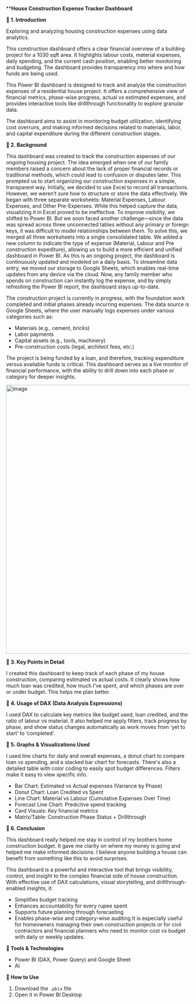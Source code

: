 ****House Construction Expense Tracker Dashboard**

**🔷 1. Introduction**

Exploring and analyzing housing construction expenses using data analytics.

This construction dashboard offers a clear financial overview of a building project for a 1030 sqft area. It highlights labour costs, material expenses, daily spending, and the current cash position, enabling better monitoring and budgeting. The dashboard provides transparency into where and how funds are being used.

This Power BI dashboard is designed to track and analyze the construction expenses of a residential house project. It offers a comprehensive view of financial metrics, phase-wise progress, actual vs estimated expenses, and provides interactive tools like drillthrough functionality to explore granular data.

The dashboard aims to assist in monitoring budget utilization, identifying cost overruns, and making informed decisions related to materials, labor, and capital expenditure during the different construction stages.

**🔷 2. Background**

This dashboard was created to track the construction expenses of our ongoing housing project. The idea emerged when one of our family members raised a concern about the lack of proper financial records or traditional methods, which could lead to confusion or disputes later. This prompted us to start organizing our construction expenses in a simple, transparent way. Initially, we decided to use Excel to record all transactions. However, we weren’t sure how to structure or store the data effectively. We began with three separate worksheets: Material Expenses, Labour Expenses, and Other Pre-Expenses. While this helped capture the data, visualizing it in Excel proved to be ineffective. To improve visibility, we shifted to Power BI. But we soon faced another challenge—since the data was spread across three unconnected tables without any primary or foreign keys, it was difficult to model relationships between them. To solve this, we merged all three worksheets into a single consolidated table. We added a new column to indicate the type of expense (Material, Labour and Pre construction expediture), allowing us to build a more efficient and unified dashboard in Power BI. As this is an ongoing project, the dashboard is continuously updated and modeled on a daily basis. To streamline data entry, we moved our storage to Google Sheets, which enables real-time updates from any device via the cloud. Now, any family member who spends on construction can instantly log the expense, and by simply refreshing the Power BI report, the dashboard stays up-to-date.

The construction project is currently in progress, with the foundation work completed and initial phases already incurring expenses. The data source is Google Sheets, where the user manually logs expenses under various categories such as:

- Materials (e.g., cement, bricks)
- Labor payments
- Capital assets (e.g., tools, machinery)
- Pre-construction costs (legal, architect fees, etc.)
  
The project is being funded by a loan, and therefore, tracking expenditure versus available funds is critical. This dashboard serves as a live monitor of financial performance, with the ability to drill down into each phase or category for deeper insights.

<img width="1321" height="735" alt="image" src="https://github.com/user-attachments/assets/873b79bc-0bc0-4120-9c31-98a85bb60500" />














**🔷 3. Key Points in Detail**

I created this dashboard to keep track of each phase of my house construction, comparing estimated vs actual costs. It clearly shows how much loan was credited, how much I’ve spent, and which phases are over or under budget. This helps me plan better.


**🔷 4. Usage of DAX (Data Analysis Expressions)**

I used DAX to calculate key metrics like budget used, loan credited, and the ratio of labour vs material. It also helped me apply filters, track progress by phase, and show status changes automatically as work moves from ‘yet to start’ to ‘completed’.

**🔷 5. Graphs & Visualizations Used**

I used line charts for daily and overall expenses, a donut chart to compare loan vs spending, and a stacked bar chart for forecasts. There's also a detailed table with color coding to easily spot budget differences. Filters make it easy to view specific info.

- Bar Chart: Estimated vs Actual expenses (Variance by Phase)
- Donut Chart: Loan Credited vs Spent
- Line Chart: Material vs Labour (Cumulative Expenses Over Time)
- Forecast Line Chart: Predictive spend tracking
- Card Visuals: Key financial metrics
- Matrix/Table: Construction Phase Status + Drillthrough
  
**🔷 6. Conclusion**

This dashboard really helped me stay in control of my brothers home construction budget. It gave me clarity on where my money is going and helped me make informed decisions. I believe anyone building a house can benefit from something like this to avoid surprises.

This dashboard is a powerful and interactive tool that brings visibility, control, and insight to the complex financial side of house construction. With effective use of DAX calculations, visual storytelling, and drillthrough-enabled insights, it:

- Simplifies budget tracking
- Enhances accountability for every rupee spent
- Supports future planning through forecasting
- Enables phase-wise and category-wise auditing
It is especially useful for homeowners managing their own construction projects or for civil contractors and financial planners who need to monitor cost vs budget with daily or weekly updates.

**🔷 Tools & Technologies**

- Power BI (DAX, Power Query) and Google Sheet
- AI

**🔷 How to Use**

1. Download the `.pbix` file
2. Open it in Power BI Desktop

